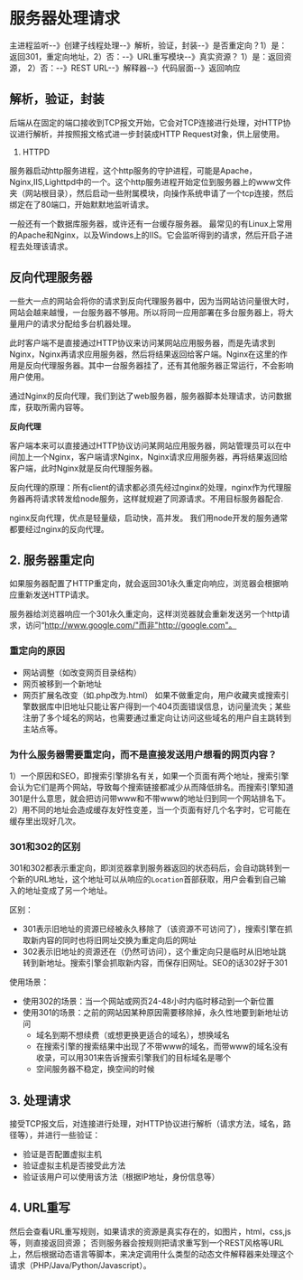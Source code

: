 # 服务器处理请求
主进程监听--》创建子线程处理--》解析，验证，封装--》是否重定向？1）是：返回301，重定向地址，2）否：--》URL重写模块--》真实资源？ 1）是：返回资源， 2）否：--》REST URL--》解释器--》代码层面--》返回响应

## 解析，验证，封装
后端从在固定的端口接收到TCP报文开始，它会对TCP连接进行处理，对HTTP协议进行解析，并按照报文格式进一步封装成HTTP Request对象，供上层使用。

1. HTTPD

服务器启动http服务进程，这个http服务的守护进程，可能是Apache，Nginx,IIS,Lighttpd中的一个。这个http服务进程开始定位到服务器上的www文件夹（网站根目录），然后启动一些附属模块，向操作系统申请了一个tcp连接，然后绑定在了80端口，开始默默地监听请求。

一般还有一个数据库服务器，或许还有一台缓存服务器。
最常见的有Linux上常用的Apache和Nginx，以及Windows上的IIS。它会监听得到的请求，然后开启子进程去处理该请求。
## 反向代理服务器
一些大一点的网站会将你的请求到反向代理服务器中，因为当网站访问量很大时，网站会越来越慢，一台服务器不够用。所以将同一应用部署在多台服务器上，将大量用户的请求分配给多台机器处理。

此时客户端不是直接通过HTTP协议来访问某网站应用服务器，而是先请求到Nginx，Nginx再请求应用服务器，然后将结果返回给客户端。Nginx在这里的作用是反向代理服务器。其中一台服务器挂了，还有其他服务器正常运行，不会影响用户使用。

通过Nginx的反向代理，我们到达了web服务器，服务器脚本处理请求，访问数据库，获取所需内容等。

**反向代理**

客户端本来可以直接通过HTTP协议访问某网站应用服务器，网站管理员可以在中间加上一个Nginx，客户端请求Nginx，Nginx请求应用服务器，再将结果返回给客户端，此时Nginx就是反向代理服务器。

反向代理的原理：所有client的请求都必须先经过nginx的处理，nginx作为代理服务器再将请求转发给node服务，这样就规避了同源请求。不用目标服务器配合.

nginx反向代理，优点是轻量级，启动快，高并发。
我们用node开发的服务通常都要经过nginx的反向代理。

## 2. 服务器重定向
如果服务器配置了HTTP重定向，就会返回301永久重定向响应，浏览器会根据响应重新发送HTTP请求。

服务器给浏览器响应一个301永久重定向，这样浏览器就会重新发送另一个http请求，访问“http://www.google.com/"而非"http://google.com"。

### 重定向的原因
- 网站调整（如改变网页目录结构）
- 网页被移到一个新地址
- 网页扩展名改变（如.php改为.html）
如果不做重定向，用户收藏夹或搜索引擎数据库中旧地址只能让客户得到一个404页面错误信息，访问量流失；某些注册了多个域名的网站，也需要通过重定向让访问这些域名的用户自主跳转到主站点等。

### 为什么服务器需要重定向，而不是直接发送用户想看的网页内容？

1）一个原因和SEO，即搜索引擎排名有关，如果一个页面有两个地址，搜索引擎会认为它们是两个网站，导致每个搜索链接都减少从而降低排名。而搜索引擎知道301是什么意思，就会把访问带www和不带www的地址归到同一个网站排名下。2）用不同的地址会造成缓存友好性变差，当一个页面有好几个名字时，它可能在缓存里出现好几次。

### 301和302的区别
301和302都表示重定向，即浏览器拿到服务器返回的状态码后，会自动跳转到一个新的URL地址，这个地址可以从响应的`Location`首部获取，用户会看到自己输入的地址变成了另一个地址。

区别：
- 301表示旧地址的资源已经被永久移除了（该资源不可访问了），搜索引擎在抓取新内容的同时也将旧网址交换为重定向后的网址
- 302表示旧地址的资源还在（仍然可访问），这个重定向只是临时从旧地址跳转到新地址。搜索引擎会抓取新内容，而保存旧网址。SEO的话302好于301

使用场景：
- 使用302的场景：当一个网站或网页24-48小时内临时移动到一个新位置
- 使用301的场景：之前的网站因某种原因需要移除掉，永久性地要到新地址访问
  - 域名到期不想续费（或想更换更适合的域名），想换域名
  - 在搜索引擎的搜索结果中出现了不带www的域名，而带www的域名没有收录，可以用301来告诉搜索引擎我们的目标域名是哪个
  - 空间服务器不稳定，换空间的时候

## 3. 处理请求
接受TCP报文后，对连接进行处理，对HTTP协议进行解析（请求方法，域名，路径等），并进行一些验证：
- 验证是否配置虚拟主机
- 验证虚拟主机是否接受此方法
- 验证该用户可以使用该方法（根据IP地址，身份信息等）

## 4. URL重写

然后会查看URL重写规则，如果请求的资源是真实存在的，如图片，html，css,js等，则直接返回资源；
否则服务器会按规则把请求重写到一个REST风格等URL上，然后根据动态语言等脚本，来决定调用什么类型的动态文件解释器来处理这个请求（PHP/Java/Python/Javascript）。
